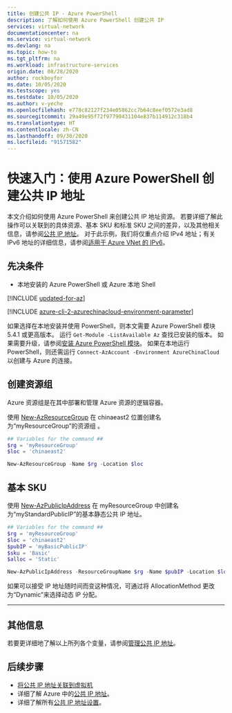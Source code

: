 ```yaml
---
title: 创建公共 IP - Azure PowerShell
description: 了解如何使用 Azure PowerShell 创建公共 IP
services: virtual-network
documentationcenter: na
ms.service: virtual-network
ms.devlang: na
ms.topic: how-to
ms.tgt_pltfrm: na
ms.workload: infrastructure-services
origin.date: 08/28/2020
author: rockboyfor
ms.date: 10/05/2020
ms.testscope: yes
ms.testdate: 10/05/2020
ms.author: v-yeche
ms.openlocfilehash: e778c82127f234e05862cc7b64c8eef0572e3ad8
ms.sourcegitcommit: 29a49e95f72f97790431104e837b114912c318b4
ms.translationtype: HT
ms.contentlocale: zh-CN
ms.lasthandoff: 09/30/2020
ms.locfileid: "91571582"
---
```

<!--Verified Successfully-->
<!--Remove the part of Availability Zones-->
# <a name="quickstart-create-a-public-ip-address-using-azure-powershell"></a>快速入门：使用 Azure PowerShell 创建公共 IP 地址

本文介绍如何使用 Azure PowerShell 来创建公共 IP 地址资源。 若要详细了解此操作可以关联到的具体资源、基本 SKU 和标准 SKU 之间的差异，以及其他相关信息，请参阅[公共 IP 地址](/virtual-network/public-ip-addresses)。  对于此示例，我们将仅重点介绍 IPv4 地址；有关 IPv6 地址的详细信息，请参阅[适用于 Azure VNet 的 IPv6](/virtual-network/ipv6-overview)。

## <a name="prerequisites"></a>先决条件

- 本地安装的 Azure PowerShell 或 Azure 本地 Shell

[!INCLUDE [updated-for-az](../../includes/updated-for-az.md)]

[!INCLUDE [azure-cli-2-azurechinacloud-environment-parameter](../../includes/azure-cli-2-azurechinacloud-environment-parameter.md)]

<!--Not Available on Azure Cloud Shell-->

如果选择在本地安装并使用 PowerShell，则本文需要 Azure PowerShell 模块 5.4.1 或更高版本。 运行 `Get-Module -ListAvailable Az` 查找已安装的版本。 如果需要升级，请参阅[安装 Azure PowerShell 模块](https://docs.microsoft.com/powershell/azure/install-Az-ps)。 如果在本地运行 PowerShell，则还需运行 `Connect-AzAccount -Environment AzureChinaCloud` 以创建与 Azure 的连接。

## <a name="create-a-resource-group"></a>创建资源组

Azure 资源组是在其中部署和管理 Azure 资源的逻辑容器。

使用 [New-AzResourceGroup](https://docs.microsoft.com/powershell/module/az.resources/new-azresourcegroup) 在 chinaeast2 位置创建名为“myResourceGroup”的资源组 。

```powershell
## Variables for the command ##
$rg = 'myResourceGroup'
$loc = 'chinaeast2'

New-AzResourceGroup -Name $rg -Location $loc
```

<!--Not Available on Availability Zones-->
<!--Not Available on Availability Zones-->

<a name="option-create-public-ip-basic"></a>
## <a name="basic-sku"></a>基本 SKU

使用 [New-AzPublicIpAddress](https://docs.microsoft.com/powershell/module/az.network/new-azpublicipaddress) 在 myResourceGroup 中创建名为“myStandardPublicIP”的基本静态公共 IP 地址。  

<!--Not Available on Availability Zones-->

```powershell
## Variables for the command ##
$rg = 'myResourceGroup'
$loc = 'chinaeast2'
$pubIP = 'myBasicPublicIP'
$sku = 'Basic'
$alloc = 'Static'

New-AzPublicIpAddress -ResourceGroupName $rg -Name $pubIP -Location $loc -AllocationMethod $alloc -SKU $sku
```
如果可以接受 IP 地址随时间而变这种情况，可通过将 AllocationMethod 更改为“Dynamic”来选择动态 IP 分配。

---

## <a name="additional-information"></a>其他信息 

若要更详细地了解以上所列各个变量，请参阅[管理公共 IP 地址](/virtual-network/virtual-network-public-ip-address#create-a-public-ip-address)。

## <a name="next-steps"></a>后续步骤
- [将公共 IP 地址关联到虚拟机](/virtual-network/associate-public-ip-address-vm#azure-portal)
- 详细了解 Azure 中的[公共 IP 地址](virtual-network-ip-addresses-overview-arm.md#public-ip-addresses)。
- 详细了解所有[公共 IP 地址设置](virtual-network-public-ip-address.md#create-a-public-ip-address)。

<!-- Update_Description: new article about create public ip powershell -->
<!--NEW.date: 10/05/2020-->